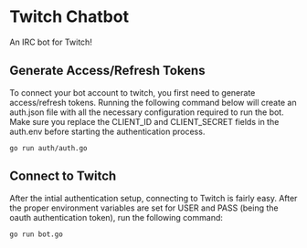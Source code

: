 # Twitch Chatbot
An IRC bot for Twitch!

## Generate Access/Refresh Tokens
To connect your bot account to twitch, you first need to generate access/refresh tokens. Running the following command below will create an auth.json file with all the necessary configuration required to run the bot. Make sure you replace the CLIENT_ID and CLIENT_SECRET fields in the auth.env before starting the authentication process. 
```
go run auth/auth.go
```

## Connect to Twitch
After the intial authentication setup, connecting to Twitch is fairly easy. After the proper environment variables are set for USER and PASS (being the oauth authentication token), run the following command:
```
go run bot.go
```